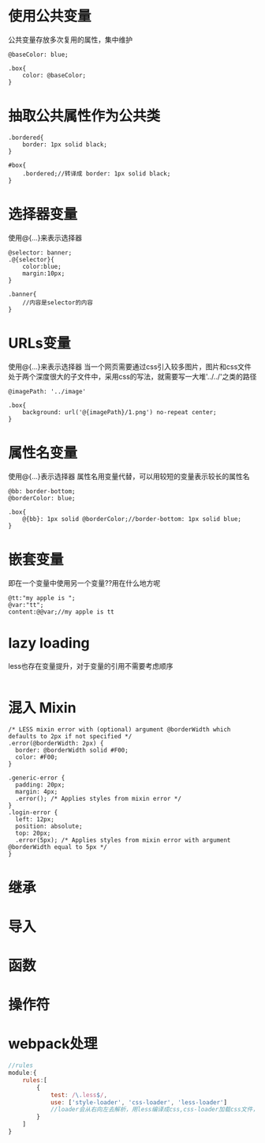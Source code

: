 # 使用公共变量
公共变量存放多次复用的属性，集中维护
```less
@baseColor: blue;

.box{
    color: @baseColor;
}
```

# 抽取公共属性作为公共类
```less
.bordered{
    border: 1px solid black;
}

#box{
    .bordered;//转译成 border: 1px solid black;
}
```

# 选择器变量
使用@{...}来表示选择器
```less
@selector: banner;
.@{selector}{
    color:blue;
    margin:10px;
}

.banner{
    //内容是selector的内容
}
```
# URLs变量
使用@{...}来表示选择器
当一个网页需要通过css引入较多图片，图片和css文件处于两个深度很大的子文件中，采用css的写法，就需要写一大堆'../../'之类的路径
```less
@imagePath: '../image'

.box{
    background: url('@{imagePath}/1.png') no-repeat center;
}
```

# 属性名变量
使用@{...}表示选择器
属性名用变量代替，可以用较短的变量表示较长的属性名
```less
@bb: border-bottom;
@borderColor: blue;

.box{
    @{bb}: 1px solid @borderColor;//border-bottom: 1px solid blue;
}
```

# 嵌套变量
即在一个变量中使用另一个变量??用在什么地方呢
```less
@tt:"my apple is ";
@var:"tt";
content:@@var;//my apple is tt
```

# lazy loading
less也存在变量提升，对于变量的引用不需要考虑顺序
```less

```

# 混入 Mixin
```less
/* LESS mixin error with (optional) argument @borderWidth which defaults to 2px if not specified */
.error(@borderWidth: 2px) {
  border: @borderWidth solid #F00;
  color: #F00;
}
  
.generic-error {
  padding: 20px;
  margin: 4px;
  .error(); /* Applies styles from mixin error */
}
.login-error {
  left: 12px;
  position: absolute;
  top: 20px;
  .error(5px); /* Applies styles from mixin error with argument @borderWidth equal to 5px */
}
```
# 继承
# 导入
# 函数
# 操作符
# webpack处理
```js
//rules
module:{
    rules:[
        {
            test: /\.less$/,
            use: ['style-loader', 'css-loader', 'less-loader']
            //loader会从右向左去解析，用less编译成css,css-loader加载css文件，style-loader负责将样式添加DOM中
        }
    ]
}
```
